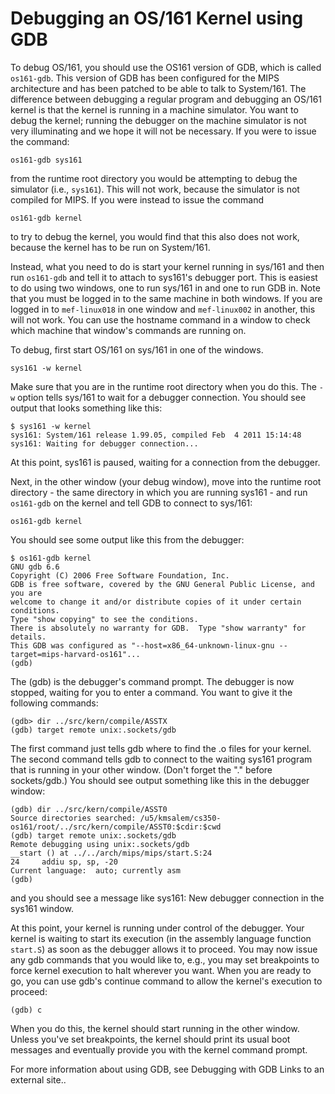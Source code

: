 # Debugging an OS/161 Kernel using GDB

To debug OS/161, you should use the OS161 version of GDB, which is called `os161-gdb`. This version of GDB has been configured for the MIPS architecture and has been patched to be able to talk to System/161. The difference between debugging a regular program and debugging an OS/161 kernel is that the kernel is running in a machine simulator. You want to debug the kernel; running the debugger on the machine simulator is not very illuminating and we hope it will not be necessary. If you were to issue the command:

```
os161-gdb sys161
```

from the runtime root directory you would be attempting to debug the simulator (i.e., `sys161`). This will not work, because the simulator is not compiled for MIPS. If you were instead to issue the command

```
os161-gdb kernel
```

to try to debug the kernel, you would find that this also does not work, because the kernel has to be run on System/161.

Instead, what you need to do is start your kernel running in sys/161 and then run `os161-gdb` and tell it to attach to sys161's debugger port. This is easiest to do using two windows, one to run sys/161 in and one to run GDB in. Note that you must be logged in to the same machine in both windows. If you are logged in to `mef-linux018` in one window and `mef-linux002` in another, this will not work. You can use the hostname command in a window to check which machine that window's commands are running on.

To debug, first start OS/161 on sys/161 in one of the windows.

```
sys161 -w kernel
```

Make sure that you are in the runtime root directory when you do this. The `-w` option tells sys/161 to wait for a debugger connection. You should see output that looks something like this:

```
$ sys161 -w kernel
sys161: System/161 release 1.99.05, compiled Feb  4 2011 15:14:48
sys161: Waiting for debugger connection...
```

At this point, sys161 is paused, waiting for a connection from the debugger.

Next, in the other window (your debug window), move into the runtime root directory - the same directory in which you are running sys161 - and run `os161-gdb` on the kernel and tell GDB to connect to sys/161:

```
os161-gdb kernel
```

You should see some output like this from the debugger:

```
$ os161-gdb kernel
GNU gdb 6.6
Copyright (C) 2006 Free Software Foundation, Inc.
GDB is free software, covered by the GNU General Public License, and you are
welcome to change it and/or distribute copies of it under certain conditions.
Type "show copying" to see the conditions.
There is absolutely no warranty for GDB.  Type "show warranty" for details.
This GDB was configured as "--host=x86_64-unknown-linux-gnu --target=mips-harvard-os161"...
(gdb)
```

The (gdb) is the debugger's command prompt. The debugger is now stopped, waiting for you to enter a command. You want to give it the following commands:

```
(gdb> dir ../src/kern/compile/ASSTX
(gdb) target remote unix:.sockets/gdb
```

The first command just tells gdb where to find the .o files for your kernel. The second command tells gdb to connect to the waiting sys161 program that is running in your other window. (Don't forget the "." before sockets/gdb.) You should see output something like this in the debugger window:

```
(gdb) dir ../src/kern/compile/ASST0
Source directories searched: /u5/kmsalem/cs350-os161/root/../src/kern/compile/ASST0:$cdir:$cwd
(gdb) target remote unix:.sockets/gdb
Remote debugging using unix:.sockets/gdb
__start () at ../../arch/mips/mips/start.S:24
24	   addiu sp, sp, -20
Current language:  auto; currently asm
(gdb)
```

and you should see a message like sys161: New debugger connection in the sys161 window.

At this point, your kernel is running under control of the debugger. Your kernel is waiting to start its execution (in the assembly language function `start.S`) as soon as the debugger allows it to proceed. You may now issue any gdb commands that you would like to, e.g., you may set breakpoints to force kernel execution to halt wherever you want. When you are ready to go, you can use gdb's continue command to allow the kernel's execution to proceed:

```
(gdb) c
```

When you do this, the kernel should start running in the other window. Unless you've set breakpoints, the kernel should print its usual boot messages and eventually provide you with the kernel command prompt.

For more information about using GDB, see Debugging with GDB Links to an external site..

